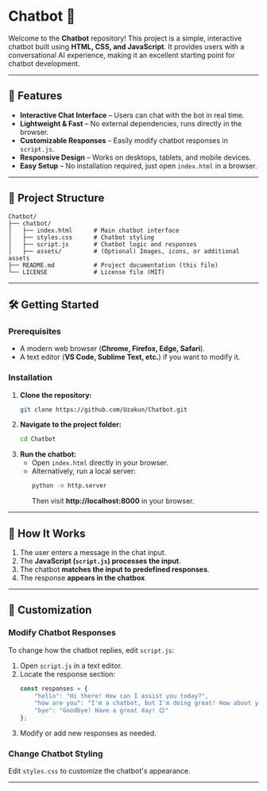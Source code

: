 # **Chatbot 🤖**  

Welcome to the **Chatbot** repository! This project is a simple, interactive chatbot built using **HTML, CSS, and JavaScript**. It provides users with a conversational AI experience, making it an excellent starting point for chatbot development.  

---

## **🚀 Features**  
- **Interactive Chat Interface** – Users can chat with the bot in real time.  
- **Lightweight & Fast** – No external dependencies, runs directly in the browser.  
- **Customizable Responses** – Easily modify chatbot responses in `script.js`.  
- **Responsive Design** – Works on desktops, tablets, and mobile devices.  
- **Easy Setup** – No installation required, just open `index.html` in a browser.  

---

## **📂 Project Structure**  
```
Chatbot/
├── chatbot/
│   ├── index.html      # Main chatbot interface
│   ├── styles.css      # Chatbot styling
│   ├── script.js       # Chatbot logic and responses
│   ├── assets/         # (Optional) Images, icons, or additional assets
├── README.md           # Project documentation (this file)
└── LICENSE             # License file (MIT)
```

---

## **🛠️ Getting Started**  

### **Prerequisites**  
- A modern web browser (**Chrome, Firefox, Edge, Safari**).  
- A text editor (**VS Code, Sublime Text, etc.**) if you want to modify it.  

### **Installation**  
1. **Clone the repository:**  
   ```bash
   git clone https://github.com/Uzakun/Chatbot.git
   ```
2. **Navigate to the project folder:**  
   ```bash
   cd Chatbot
   ```
3. **Run the chatbot:**  
   - Open `index.html` directly in your browser.  
   - Alternatively, run a local server:  
     ```bash
     python -m http.server
     ```
     Then visit **http://localhost:8000** in your browser.  

---

## **📝 How It Works**  
1. The user enters a message in the chat input.  
2. The **JavaScript (`script.js`) processes the input**.  
3. The chatbot **matches the input to predefined responses**.  
4. The response **appears in the chatbox**.  

---

## **🎨 Customization**  

### **Modify Chatbot Responses**  
To change how the chatbot replies, edit `script.js`:  
1. Open `script.js` in a text editor.  
2. Locate the response section:  
   ```javascript
   const responses = {
       "hello": "Hi there! How can I assist you today?",
       "how are you": "I'm a chatbot, but I'm doing great! How about you?",
       "bye": "Goodbye! Have a great day! 😊"
   };
   ```
3. Modify or add new responses as needed.  

### **Change Chatbot Styling**  
Edit `styles.css` to customize the chatbot's appearance.  

---

